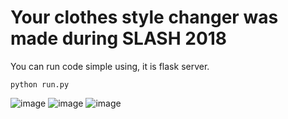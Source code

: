 # Your clothes style changer was made during SLASH 2018

You can run code simple using, it is flask server.
```
python run.py
```
![image](https://i.ibb.co/7rKhJPs/0e00deb6-c387-489b-bcf8-3d06e8455a4a.png)
![image](https://i.ibb.co/Sr3PXKZ/9f9c1ea0-48f1-4a55-97b3-979a591cc58c.png)
![image](https://i.ibb.co/rQfszpx/ff666d83-a16d-4b11-8c1e-876266c326bc.png)


